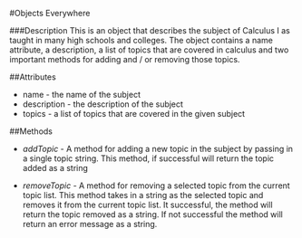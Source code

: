 #Objects Everywhere

###Description
This is an object that describes the subject of Calculus I as taught in many high schools and colleges.  The object contains a name attribute, a description, a list of topics that are covered in calculus and two important methods for adding and / or removing those topics.

##Attributes
- name - the name of the subject
- description - the description of the subject
- topics - a list of topics that are covered in the given subject

##Methods
- _addTopic_ - A method for adding a new topic in the subject by passing in a single topic string.  This method, if successful will return the topic added as a string

- _removeTopic_ - A method for removing a selected topic from the current topic list.  This method takes in a string as the selected topic and removes it from the current topic list.  It successful, the method will return the topic removed as a string.  If not successful the method will return an error message as a string.
